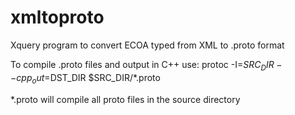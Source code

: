 # xmltoproto
Xquery program to convert ECOA typed from XML to .proto format

To compile .proto files and output in C++ use: 
protoc -I=$SRC_DIR --cpp_out=$DST_DIR $SRC_DIR/*.proto

*.proto will compile all proto files in the source directory

